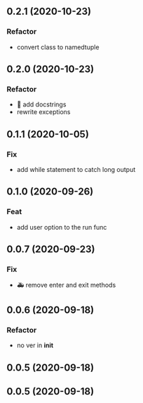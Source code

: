 ## 0.2.1 (2020-10-23)

### Refactor

- convert class to namedtuple

## 0.2.0 (2020-10-23)

### Refactor

- :memo: add docstrings
- rewrite exceptions

## 0.1.1 (2020-10-05)

### Fix

- add while statement to catch long output

## 0.1.0 (2020-09-26)

### Feat

- add user option to the run func

## 0.0.7 (2020-09-23)

### Fix

- :ambulance: remove enter and exit methods

## 0.0.6 (2020-09-18)

### Refactor

- no ver in __init__

## 0.0.5 (2020-09-18)

## 0.0.5 (2020-09-18)
